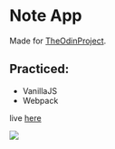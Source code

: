 # Note App

Made for [TheOdinProject](https://www.theodinproject.com).

## Practiced:
- VanillaJS
- Webpack

live [here](https://dovimaj.github.io/noteApp/)

![](gif.gif)
